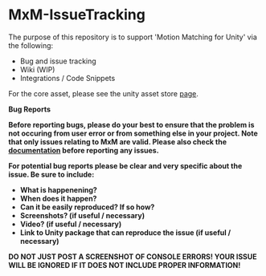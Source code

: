 # MxM-IssueTracking

The purpose of this repository is to support 'Motion Matching for Unity' via the following:
- Bug and issue tracking
- Wiki (WIP)
- Integrations / Code Snippets

For the core asset, please see the unity asset store <a href='https://assetstore.unity.com/packages/tools/animation/motion-matching-for-unity-145624'>page</a>.

<b>Bug Reports

Before reporting bugs, please do your best to ensure that the problem is not occuring from user error or from something else in your project. Note that only issues relating to MxM are valid. Please also check the <a href='https://docs.google.com/document/d/1zBdEQh8nJyOkWnKS5fAwchaE7u0kEvl4fSxlR7S2Wfk/edit?usp=sharing'>documentation</a> before reporting any issues.

For potential bug reports please be clear and very specific about the issue. Be sure to include:
- What is happenening?
- When does it happen?
- Can it be easily reproduced? If so how?
- Screenshots? (if useful / necessary)
- Video? (if useful / necessary)
- Link to Unity package that can reproduce the issue (if useful / necessary)

<b>DO NOT JUST POST A SCREENSHOT OF CONSOLE ERRORS! YOUR ISSUE WILL BE IGNORED IF IT DOES NOT INCLUDE PROPER INFORMATION!
